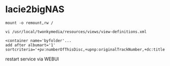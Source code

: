 # lacie2bigNAS

```
mount -o remount,rw /
```

```
vi /usr/local/twonkymedia/resources/views/view-definitions.xml
```

```
<container name='byfolder'...
add after albumart='1'
sortcriteria='+pv:numberOfThisDisc,+upnp:originalTrackNumber,+dc:title'
```
restart service via WEBUI
